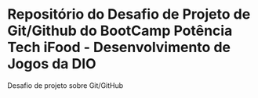 # Repositório do Desafio de Projeto de Git/Github do BootCamp Potência Tech iFood - Desenvolvimento de Jogos da DIO
Desafio de projeto sobre Git/GitHub
